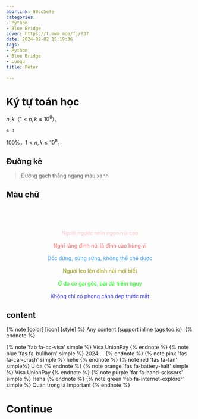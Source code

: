```yaml
---
abbrlink: 80cc5efe
categories:
- Python
- Blue Bridge
cover: https://t.mwm.moe/fj/?37
date: 2024-02-02 15:19:36
tags:
- Python
- Blue Bridge
- Luogu
title: Peter 

---
```


# Ký tự toán học


$n, k$（$1 < n, k \le 10^8$）。

```
4 3
```

$100\%$，$1<n, k \le 10^8$。

## Đường kẻ

> Đường gạch thẳng ngang màu xanh

## Màu chữ

<br/> <br/> <br/>

<div align="center">
  <font color='pink'> Người ngước nhìn ngọn núi cao </font>
</div>
<br/>

<div align="center">
  <font color='#FF6666'> Nghĩ rằng đỉnh núi là đỉnh cao hùng vĩ </font>
</div>
<br/>

<div align="center">
  <font color='#3399FF'> Dốc đứng, sừng sững, không thể chê được </font>
</div>
<br/>

<div align="center">
  <font color='#999900'> Người leo lên đỉnh núi mới biết </font>
</div>
<br/>

<div align="center">
  <font color='#00FF00'> Ở đó có gai góc, bãi đá hiểm nguy </font>
</div>
<br/>

<div align="center">
  <font color='#3333FF'> Không chỉ có phong cảnh đẹp trước mắt </font>
</div>

## content

{% note [color] [icon] [style] %}
Any content (support inline tags too.io).
{% endnote %}

{% note 'fab fa-cc-visa' simple %}
Visa  UnionPay
{% endnote %}
{% note blue 'fas fa-bullhorn' simple %}
2024....
{% endnote %}
{% note pink 'fas fa-car-crash' simple %}
hehe
{% endnote %}
{% note red 'fas fa-fan' simple%}
Ú òa
{% endnote %}
{% note orange 'fas fa-battery-half' simple %}
Visa UnionPay
{% endnote %}
{% note purple 'far fa-hand-scissors' simple %}
Haha
{% endnote %}
{% note green 'fab fa-internet-explorer' simple %}
Quan trọng là Important
{% endnote %}


# Continue



